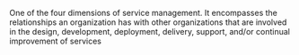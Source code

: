 One of the four dimensions of service management. It encompasses the relationships an organization has with other organizations that are involved in the design, development, deployment, delivery, support, and/or continual improvement of services